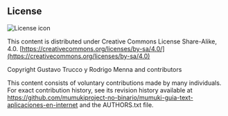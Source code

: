 ## License
![License icon](https://licensebuttons.net/l/by-sa/3.0/88x31.png)

This content is distributed under Creative Commons License Share-Alike, 4.0. [https://creativecommons.org/licenses/by-sa/4.0/](https://creativecommons.org/licenses/by-sa/4.0)

Copyright Gustavo Trucco y Rodrigo Menna and contributors

This content consists of voluntary contributions made by many
individuals. For exact contribution history, see its revision history
available at https://github.com/mumukiproject-no-binario/mumuki-guia-text-aplicaciones-en-internet and the AUTHORS.txt file.

